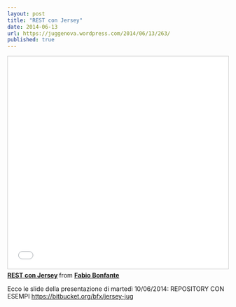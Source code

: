 ```yaml
---
layout: post
title: "REST con Jersey"
date: 2014-06-13
url: https://juggenova.wordpress.com/2014/06/13/263/
published: true 
---
```


<iframe src="//www.slideshare.net/slideshow/embed_code/key/2Qk0jsZMatM26I" width="595" height="485" frameborder="0" marginwidth="0" marginheight="0" scrolling="no" style="border:1px solid #CCC; border-width:1px; margin-bottom:5px; max-width: 100%;" allowfullscreen> </iframe> <div style="margin-bottom:5px"> <strong> <a href="//www.slideshare.net/slideshow/rest-con-jersey/35747793" title="REST con Jersey" target="_blank">REST con Jersey</a> </strong> from <strong><a href="//www.slideshare.net/bfx81" target="_blank">Fabio Bonfante</a></strong> </div>


Ecco le slide della presentazione di martedì 10/06/2014: REPOSITORY CON ESEMPI https://bitbucket.org/bfx/jersey-jug 